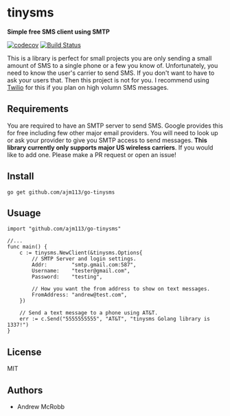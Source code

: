 # tinysms
**Simple free SMS client using SMTP**

[![codecov](https://codecov.io/gh/ajm113/go-tinysms/branch/master/graph/badge.svg)](https://codecov.io/gh/ajm113/go-tinysms)
[![Build Status](https://travis-ci.org/ajm113/go-tinysms.svg?branch=master)](https://travis-ci.org/ajm113/go-tinysms)

This is a library is perfect for small projects you are only sending a small amount of SMS to a single phone or a few you know of. Unfortunately, you need to know the user's carrier to send SMS. If you don't want to have to ask your users that. Then this project is not for you. I recommend using [Twilio](https://www.twilio.com/) for this if you plan on high volumn SMS messages. 

## Requirements

You are required to have an SMTP server to send SMS. Google provides this for free including few other major email providers. You will need to look up or ask your provider to give you SMTP access to send messages. **This library currently only supports major US wireless carriers**. If you would like to add one. Please make a PR request or open an issue!

## Install

`go get github.com/ajm113/go-tinysms`

## Usuage

```
import "github.com/ajm113/go-tinysms"

//...
func main() {
	c := tinysms.NewClient(&tinysms.Options{
		// SMTP Server and login settings.
		Addr:        "smtp.gmail.com:587",
		Username:    "tester@gmail.com",
		Password:    "testing",

		// How you want the from address to show on text messages.
		FromAddress: "andrew@test.com",
	})

	// Send a text message to a phone using AT&T.
	err := c.Send("5555555555", "AT&T", "tinysms Golang library is 1337!")
}
```

## License

MIT

## Authors

- Andrew McRobb
